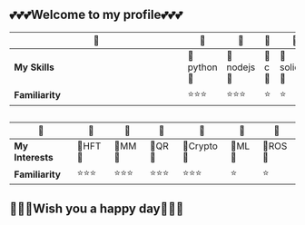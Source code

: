 

## :two_hearts::two_hearts::two_hearts:**Welcome to my profile**:two_hearts::two_hearts::two_hearts:

| <div style="width:290px">:prince:</div>| :prince: |:prince: |:prince: |:prince: |:prince: |:prince: |
| ------ | ------ |------ |------ |------ |------ |------ |
|**My Skills**|:blossom:python:blossom:|:blossom:nodejs:blossom:|:blossom:c:blossom:|:blossom:solidity:blossom:|:blossom:go:blossom:|:blossom:rust:blossom:|
|**Familiarity**|:star::star::star:|:star::star::star:|:star:|:star:|:star:|:star:|

##

| :prince:| :prince: |:prince: |:prince: |:prince: |:prince: |:prince: |
| ------ | ------ |------ |------ |------ |------ |------ |
|**My Interests**|:tulip:HFT:tulip:|:tulip:MM:tulip:|:tulip:QR:tulip:|:tulip:Crypto:tulip:|:tulip:ML:tulip:|:tulip:ROS:tulip:|
|**Familiarity**|:star::star::star:|:star::star::star:|:star::star::star:|:star::star::star:|:star:|:star:|

## :revolving_hearts::revolving_hearts::revolving_hearts:**Wish you a happy day**:revolving_hearts::revolving_hearts::revolving_hearts:


